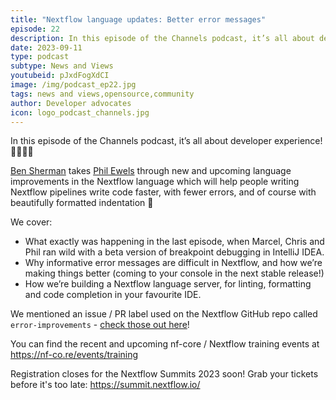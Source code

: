 ```yaml
---
title: "Nextflow language updates: Better error messages"
episode: 22
description: In this episode of the Channels podcast, it’s all about developer experience! We chat about debugging, error messages and language servers.
date: 2023-09-11
type: podcast
subtype: News and Views
youtubeid: pJxdFogXdCI
image: /img/podcast_ep22.jpg
tags: news and views,opensource,community
author: Developer advocates
icon: logo_podcast_channels.jpg
---
```


In this episode of the Channels podcast, it’s all about developer experience! 👩🏻‍💻🎉

[Ben Sherman](https://github.com/bentsherman) takes [Phil Ewels](https://twitter.com/tallphil) through new and upcoming language improvements in the Nextflow language which will help people writing Nextflow pipelines write code faster, with fewer errors, and of course with beautifully formatted indentation 🤩

<!-- end-archive-description -->

We cover:

- What exactly was happening in the last episode, when Marcel, Chris and Phil ran wild with a beta version of breakpoint debugging in IntelliJ IDEA.
- Why informative error messages are difficult in Nextflow, and how we’re making things better (coming to your console in the next stable release!)
- How we’re building a Nextflow language server, for linting, formatting and code completion in your favourite IDE.

We mentioned an issue / PR label used on the Nextflow GitHub repo called `error-improvements` - [check those out here](https://github.com/nextflow-io/nextflow/issues?q=label%3Aerror-improvements)!

You can find the recent and upcoming nf-core / Nextflow training events at <https://nf-co.re/events/training>

Registration closes for the Nextflow Summits 2023 soon! Grab your tickets before it's too late: <https://summit.nextflow.io/>
